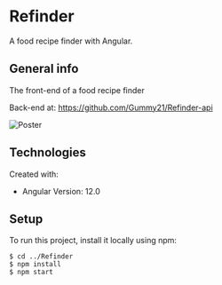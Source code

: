 # Refinder

A food recipe finder with Angular.

## General info

The front-end of a food recipe finder

Back-end at: https://github.com/Gummy21/Refinder-api

![Poster](./Poster.PNG)

## Technologies
Created with:
* Angular Version: 12.0

## Setup 
To run this project, install it locally using npm:
```
$ cd ../Refinder
$ npm install
$ npm start
